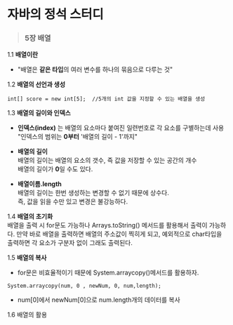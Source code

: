 # 자바의 정석 스터디
> ### 5장 배열
1.1 **배열이란**     
* "배열은 **같은 타입**의 여러 변수를 하나의 묶음으로 다루는 것"

1.2 **배열의 선언과 생성**
```
int[] score = new int[5];  //5개의 int 값을 지정할 수 있는 배열을 생성
```

1.3 **배열의 길이와 인덱스**   
* **인덱스(index)** 는 배열의 요소마다 붙여진 일련번호로 각 요소를 구별하는데 사용   
"인덱스의 범위는 **0부터** '배열의 길이 - 1'까지"

* **배열의 길이**  
배열의 길이는 배열의 요소의 갯수, 즉 값을 저장할 수 있는 공간의 개수   
배열의 길이가 **0**일 수도 있다.

* **배열이름.length**   
배열의 길이는 한번 생성하는 변경할 수 없기 때문에 상수다.   
즉, 값을 읽을 수만 있고 변경은 불강능하다.

1.4 **배열의 초기화**   
배열을 출력 시 for문도 가능하나 Arrays.toString() 메서드를 활용해서 출력이 가능하다.
만약 바로 배열을 출력하면 배열의 주소값이 찍히게 되고, 예외적으로 char타입을 출력하면 각 요소가 구분자
없이 그래도 출력된다.    

1.5 **배열의 복사**   
* for문은 비효율적이기 때문에 System.arraycopy()메서드를 활용하자.
```
System.arraycopy(num, 0 , newNum, 0, num,length);
```
* num[0]에서 newNum[0]으로 num.length개의 데이터를 복사

1.6 배열의 활용







 